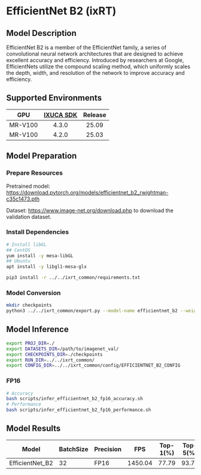 # EfficientNet B2 (ixRT)

## Model Description

EfficientNet B2 is a member of the EfficientNet family, a series of convolutional neural network architectures that are designed to achieve excellent accuracy and efficiency. Introduced by researchers at Google, EfficientNets utilize the compound scaling method, which uniformly scales the depth, width, and resolution of the network to improve accuracy and efficiency.

## Supported Environments

| GPU    | [IXUCA SDK](https://gitee.com/deep-spark/deepspark#%E5%A4%A9%E6%95%B0%E6%99%BA%E7%AE%97%E8%BD%AF%E4%BB%B6%E6%A0%88-ixuca) | Release |
| :----: | :----: | :----: |
| MR-V100 | 4.3.0 | 25.09 |
| MR-V100 | 4.2.0 | 25.03 |

## Model Preparation

### Prepare Resources

Pretrained model: <https://download.pytorch.org/models/efficientnet_b2_rwightman-c35c1473.pth>

Dataset: <https://www.image-net.org/download.php> to download the validation dataset.

### Install Dependencies

```bash
# Install libGL
## CentOS
yum install -y mesa-libGL
## Ubuntu
apt install -y libgl1-mesa-glx

pip3 install -r ../../ixrt_common/requirements.txt
```

### Model Conversion

```bash
mkdir checkpoints
python3 ../../ixrt_common/export.py --model-name efficientnet_b2 --weight efficientnet_b2_rwightman-c35c1473.pth --output checkpoints/efficientnet_b2.onnx
```

## Model Inference

```bash
export PROJ_DIR=./
export DATASETS_DIR=/path/to/imagenet_val/
export CHECKPOINTS_DIR=./checkpoints
export RUN_DIR=../../ixrt_common/
export CONFIG_DIR=../../ixrt_common/config/EFFICIENTNET_B2_CONFIG
```

### FP16

```bash
# Accuracy
bash scripts/infer_efficientnet_b2_fp16_accuracy.sh
# Performance
bash scripts/infer_efficientnet_b2_fp16_performance.sh
```

## Model Results

| Model           | BatchSize | Precision | FPS     | Top-1(%) | Top-5(%) |
| --------------- | --------- | --------- | ------- | -------- | -------- |
| EfficientNet_B2 | 32        | FP16      | 1450.04 | 77.79    | 93.76    |
